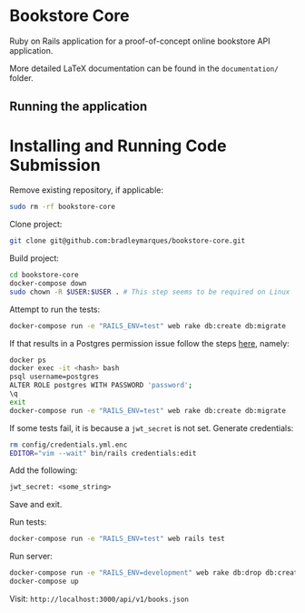 # Bookstore Core

Ruby on Rails application for a proof-of-concept online bookstore API application.

More detailed LaTeX documentation can be found in the `documentation/` folder.

## Running the application

# Installing and Running Code Submission

Remove existing repository, if applicable:

```sh
sudo rm -rf bookstore-core
```

Clone project:

```sh
git clone git@github.com:bradleymarques/bookstore-core.git
```

Build project:

```sh
cd bookstore-core
docker-compose down
sudo chown -R $USER:$USER . # This step seems to be required on Linux
```

Attempt to run the tests:

```sh
docker-compose run -e "RAILS_ENV=test" web rake db:create db:migrate
```

If that results in a Postgres permission issue follow the steps
[here](https://github.com/sameersbn/docker-postgresql/issues/112), namely:

```sh
docker ps
docker exec -it <hash> bash
psql username=postgres
ALTER ROLE postgres WITH PASSWORD 'password';
\q
exit
docker-compose run -e "RAILS_ENV=test" web rake db:create db:migrate
```

If some tests fail, it is because a `jwt_secret` is not set. Generate credentials:

```sh
rm config/credentials.yml.enc
EDITOR="vim --wait" bin/rails credentials:edit
```

Add the following:

```txt
jwt_secret: <some_string>
```

Save and exit.

Run tests:

```sh
docker-compose run -e "RAILS_ENV=test" web rails test
```

Run server:

```sh
docker-compose run -e "RAILS_ENV=development" web rake db:drop db:create db:migrate db:seed
docker-compose up
```

Visit: `http://localhost:3000/api/v1/books.json`
